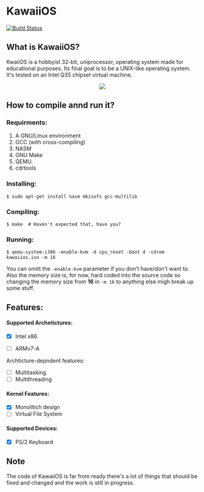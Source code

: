 # KawaiiOS 
[![Build Status](https://travis-ci.com/nemoload/KawaiiOS.svg?branch=master)](https://travis-ci.com/nemoload/KawaiiOS)

## What is KawaiiOS?
KwaiiOS is a hobbyist 32-bit, uniprocessor, operating system made for educational purposes. Its final goal is to be a UNIX-like operating system. It's tested on an Intel Q35 chipset virtual machine.

<p align="center">
<img src="https://raw.githubusercontent.com/nemoload/KawaiiOS/master/screenshots/screenshot1.png">
</p>

## How to compile annd run it?
### Requirments:
1. A GNU/Linux environment
2. GCC (with cross-compiling)
3. NASM
4. GNU Make
5. QEMU. 
6. cdrtools

### Installing:
`$ sudo apt-get install nasm mkisofs gcc-multilib`
### Compiling:
`$ make  # Haven't expected that, have you?`
### Running:
`$ qemu-system-i386 -enable-kvm -d cpu_reset -boot d -cdrom kawaiios.iso -m 16`

You can omitt the `-enable-kvm` parameter if you don't have/don't want to. Also the memory size is, for now, hard coded into the source code so changing the memory size from **16** in `-m 16` to anything else migh break up some stuff.

## Features:

#### Supported Archetictures:
- [x] Intel x86
- [ ] ARMv7-A
    

Archticture-depndent features:
- [ ] Multitasking
- [ ] Multithreading

#### Kernel Features:
- [x] Monolitich design
- [ ] Virtual File System

#### Supported Devices:

- [x] PS/2 Keyboard



## Note
The code of KawaiiOS is far from ready there's a lot of things that should be fixed and changed and the work is still in progress.
